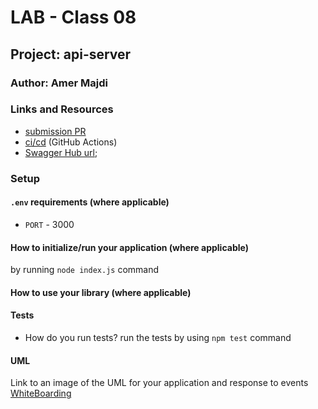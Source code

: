 
# LAB - Class 08

## Project: api-server

### Author: Amer Majdi
### Links and Resources

- [submission PR](https://github.com/Amer-401-advanced-javascript/api-server/pull/4)
- [ci/cd](https://github.com/Amer-401-advanced-javascript/api-server/actions) (GitHub Actions)
- [Swagger Hub url](https://app.swaggerhub.com/apis/Amer-bit/api-server2/0.1);
<!-- - [back-end server url](http://xyz.com) (when applicable) -->
<!-- - [front-end application](http://xyz.com) (when applicable) -->

### Setup

#### `.env` requirements (where applicable)

<!-- i.e. -->

- `PORT` - 3000
<!-- - `MONGODB_URI` - URL to the running mongo instance/db -->

#### How to initialize/run your application (where applicable)

<!-- - e.g. `npm start` -->
by running `node index.js` command


#### How to use your library (where applicable)

#### Tests

- How do you run tests? run the tests by using `npm test` command
<!-- - Any tests of note? -->
<!-- - Describe any tests that you did not complete, skipped, etc -->

#### UML

Link to an image of the UML for your application and response to events
[WhiteBoarding](https://drive.google.com/file/d/1PB9LbmW3NRP9VlKhp5t-oNkzcdnyJsEz/view?usp=sharing)
